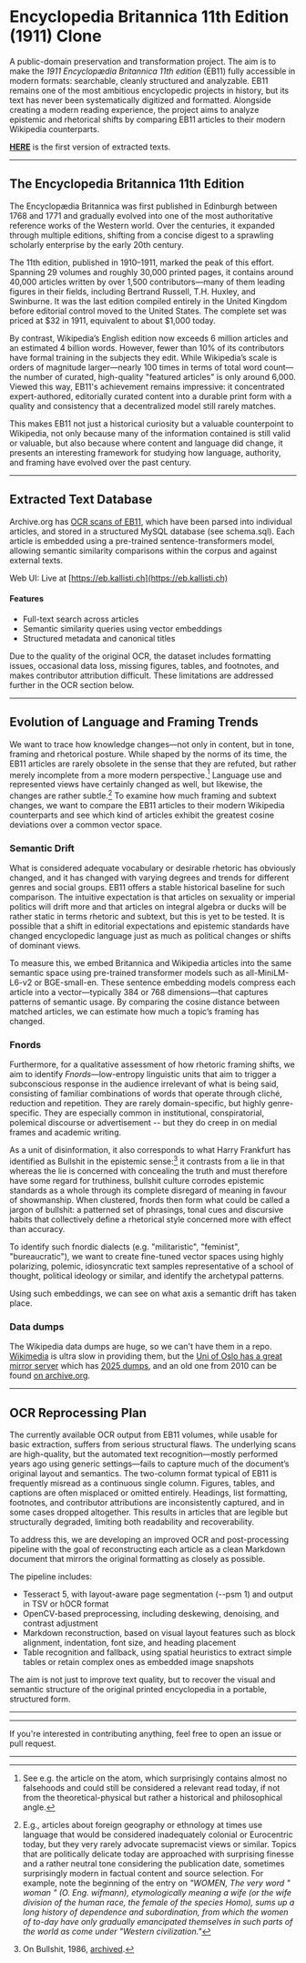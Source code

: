 # Encyclopedia Britannica 11th Edition (1911) Clone

A public-domain preservation and transformation project. The aim is to make the *1911 Encyclopædia Britannica 11th edition* (EB11) fully accessible in modern formats: searchable, cleanly structured and analyzable. EB11 remains one of the most ambitious encyclopedic projects in history, but its text has never been systematically digitized and formatted. Alongside creating a modern reading experience, the project aims to analyze epistemic and rhetorical shifts by comparing EB11 articles to their modern Wikipedia counterparts.

**[HERE](https://eb.kallisti.ch)** is the first version of extracted texts.


---

## The Encyclopedia Britannica 11th Edition

The Encyclopædia Britannica was first published in Edinburgh between 1768 and 1771 and gradually evolved into one of the most authoritative reference works of the Western world. Over the centuries, it expanded through multiple editions, shifting from a concise digest to a sprawling scholarly enterprise by the early 20th century.

The 11th edition, published in 1910–1911, marked the peak of this effort. Spanning 29 volumes and roughly 30,000 printed pages, it contains around 40,000 articles written by over 1,500 contributors—many of them leading figures in their fields, including Bertrand Russell, T.H. Huxley, and Swinburne. It was the last edition compiled entirely in the United Kingdom before editorial control moved to the United States. The complete set was priced at $32 in 1911, equivalent to about $1,000 today.

By contrast, Wikipedia’s English edition now exceeds 6 million articles and an estimated 4 billion words. However, fewer than 10% of its contributors have formal training in the subjects they edit. While Wikipedia’s scale is orders of magnitude larger—nearly 100 times in terms of total word count—the number of curated, high-quality "featured articles" is only around 6,000. Viewed this way, EB11's achievement remains impressive: it concentrated expert-authored, editorially curated content into a durable print form with a quality and consistency that a decentralized model still rarely matches.

This makes EB11 not just a historical curiosity but a valuable counterpoint to Wikipedia, not only because many of the information contained is still valid or valuable, but also because where content and language did change, it presents an interesting framework for studying how language, authority, and framing have evolved over the past century.

---

## Extracted Text Database

Archive.org has [OCR scans of EB11](https://archive.org/details/encyclopedia-britannica-volume-14_202405/Encyclopedia%20Britannica%2C%20Volume%201/), which have been parsed into individual articles, and stored in a structured MySQL database (see schema.sql). Each article is embedded using a pre-trained sentence-transformers model, allowing semantic similarity comparisons within the corpus and against external texts.

Web UI: Live at [https://eb.kallisti.ch](https://eb.kallisti.ch)

#### Features

- Full-text search across articles
- Semantic similarity queries using vector embeddings
- Structured metadata and canonical titles

Due to the quality of the original OCR, the dataset includes formatting issues, occasional data loss, missing figures, tables, and footnotes, and makes contributor attribution difficult. These limitations are addressed further in the OCR section below.

---

## Evolution of Language and Framing Trends

We want to trace how knowledge changes—not only in content, but in tone, framing and rhetorical posture. While shaped by the norms of its time, the EB11 articles are rarely obsolete in the sense that they are refuted, but rather merely incomplete from a more modern perspective.[^1] Language use and represented views have certainly changed as well, but likewise, the changes are rather subtle.[^2] To examine how much framing and subtext changes, we want to compare the EB11 articles to their modern Wikipedia counterparts and see which kind of articles exhibit the greatest cosine deviations over a common vector space.

### Semantic Drift

What is considered adequate vocabulary or desirable rhetoric has obviously changed, and it has changed with varying degrees and trends for different genres and social groups. EB11 offers a stable historical baseline for such comparison. The intuitive expectation is that articles on sexuality or imperial politics will drift more and that articles on integral algebra or ducks will be rather static in terms rhetoric and subtext, but this is yet to be tested. It is possible that a shift in editorial expectations and epistemic standards have changed encyclopedic language just as much as political changes or shifts of dominant views.  

To measure this, we embed Britannica and Wikipedia articles into the same semantic space using pre-trained transformer models such as all-MiniLM-L6-v2 or BGE-small-en. These sentence embedding models compress each article into a vector—typically 384 or 768 dimensions—that captures patterns of semantic usage. By comparing the cosine distance between matched articles, we can estimate how much a topic’s framing has changed.

### Fnords

Furthermore, for a qualitative assessment of how rhetoric framing shifts, we aim to identify *Fnords*—low-entropy linguistic units that aim to trigger a subconscious response in the audience irrelevant of what is being said, consisting of familiar combinations of words that operate through cliché, reduction and repetition. They are rarely domain-specific, but highly genre-specific. They are especially common in institutional, conspiratorial, polemical discourse or advertisement -- but they do creep in on medial frames and academic writing. 

As a unit of disinformation, it also corresponds to what Harry Frankfurt has identified as Bullshit in the epistemic sense:[^3] it contrasts from a lie in that whereas the lie is concerned with concealing the truth and must therefore have some regard for truthiness, bullshit culture corrodes epistemic standards as a whole through its complete disregard of meaning in favour of showmanship. When clustered, fnords then form what could be called a jargon of bullshit: a patterned set of phrasings, tonal cues and discursive habits that collectively define a rhetorical style concerned more with effect than accuracy.

To identify such fnordic dialects (e.g. "militaristic", "feminist", "bureaucratic"), we want to create fine-tuned vector spaces using highly polarizing, polemic, idiosyncratic text samples representative of a school of thought, political ideology or similar, and identify the archetypal patterns.

Using such embeddings, we can see on what axis a semantic drift has taken place.

### Data dumps

The Wikipedia data dumps are huge, so we can't have them in a repo. [Wikimedia](https://dumps.wikimedia.org/enwiki/latest/) is ultra slow in providing them, but the [Uni of Oslo has a great mirror server](https://ftp.acc.umu.se/mirror/) which has [2025 dumps](https://ftp.acc.umu.se/mirror/wikimedia.org/dumps/enwiki/), and an old one from 2010 can be found [on archive.org](https://archive.org/details/enwiki_20100408).

[^1]: See e.g. the article on the atom, which surprisingly contains almost no falsehoods and could still be considered a relevant read today, if not from the theoretical-physical but rather a historical and philosophical angle.
[^2]: E.g., articles about foreign geography or ethnology at times use language that would be considered inadequately colonial or Eurocentric today, but they very rarely advocate supremacist views or similar. Topics that are politically delicate today are approached with surprising finesse and a rather neutral tone considering the publication date, sometimes surprisingly modern in factual content and source selection. For example, note the beginning of the entry on *"WOMEN, The very word " woman " (O. Eng. wifmann), etymologically meaning a wife (or the wife division of the human race, the female of the species Homo), sums up a long history of dependence and subordination, from which the women of to-day have only gradually emancipated themselves in such parts of the world as come under "Western civilization."*
[^3]: On Bullshit, 1986, [archived](https://archive.org/details/on-bullshit-by-harry-frankfurt).

---

## OCR Reprocessing Plan

The currently available OCR output from EB11 volumes, while usable for basic extraction, suffers from serious structural flaws. The underlying scans are high-quality, but the automated text recognition—mostly performed years ago using generic settings—fails to capture much of the document’s original layout and semantics. The two-column format typical of EB11 is frequently misread as a continuous single column. Figures, tables, and captions are often misplaced or omitted entirely. Headings, list formatting, footnotes, and contributor attributions are inconsistently captured, and in some cases dropped altogether. This results in articles that are legible but structurally degraded, limiting both readability and recoverability.

To address this, we are developing an improved OCR and post-processing pipeline with the goal of reconstructing each article as a clean Markdown document that mirrors the original formatting as closely as possible.

The pipeline includes:

- Tesseract 5, with layout-aware page segmentation (--psm 1) and output in TSV or hOCR format
- OpenCV-based preprocessing, including deskewing, denoising, and contrast adjustment
- Markdown reconstruction, based on visual layout features such as block alignment, indentation, font size, and heading placement
- Table recognition and fallback, using spatial heuristics to extract simple tables or retain complex ones as embedded image snapshots

The aim is not just to improve text quality, but to recover the visual and semantic structure of the original printed encyclopedia in a portable, structured form.

---
---

If you're interested in contributing anything, feel free to open an issue or pull request.

---

